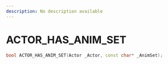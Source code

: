 ```yaml
---
description: No description available 
---
```


# ACTOR_HAS_ANIM_SET

```cpp
bool ACTOR_HAS_ANIM_SET(Actor _Actor, const char* _AnimSet);
```